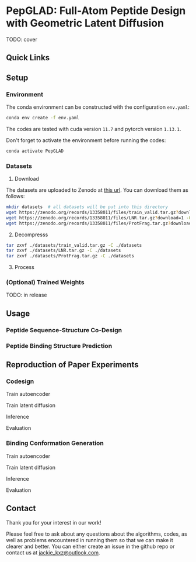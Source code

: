 # PepGLAD: Full-Atom Peptide Design with Geometric Latent Diffusion

TODO: cover

## Quick Links

## Setup

### Environment

The conda environment can be constructed with the configuration `env.yaml`:

```bash
conda env create -f env.yaml
```

The codes are tested with cuda version `11.7` and pytorch version `1.13.1`.

Don't forget to activate the environment before running the codes:

```bash
conda activate PepGLAD
```


### Datasets

1. Download

The datasets are uploaded to Zenodo at [this url](https://zenodo.org/records/13358011). You can download them as follows:

```bash
mkdir datasets  # all datasets will be put into this directory
wget https://zenodo.org/records/13358011/files/train_valid.tar.gz?download=1 -O ./datasets/train_valid.tar.gz   # training/validation
wget https://zenodo.org/records/13358011/files/LNR.tar.gz?download=1 -O ./datasets/LNR.tar.gz   # test set
wget https://zenodo.org/records/13358011/files/ProtFrag.tar.gz?download=1 -O ./datasets/ProtFrag.tar.gz     # augmentation dataset
```

2. Decompresss

```bash
tar zxvf ./datasets/train_valid.tar.gz -C ./datasets
tar zxvf ./datasets/LNR.tar.gz -C ./datasets
tar zxvf ./datasets/ProtFrag.tar.gz -C ./datasets
```

3. Process

### (Optional) Trained Weights

TODO: in release


## Usage

### Peptide Sequence-Structure Co-Design

### Peptide Binding Structure Prediction


## Reproduction of Paper Experiments

### Codesign

Train autoencoder

Train latent diffusion

Inference

Evaluation

### Binding Conformation Generation

Train autoencoder

Train latent diffusion

Inference

Evaluation

## Contact

Thank you for your interest in our work!

Please feel free to ask about any questions about the algorithms, codes, as well as problems encountered in running them so that we can make it clearer and better. You can either create an issue in the github repo or contact us at jackie_kxz@outlook.com.